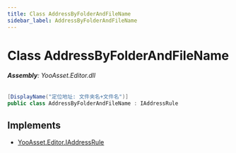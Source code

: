 ```yaml
---
title: Class AddressByFolderAndFileName
sidebar_label: AddressByFolderAndFileName
---
```

# Class AddressByFolderAndFileName


###### **Assembly**: YooAsset.Editor.dll

```csharp title="Declaration"
[DisplayName("定位地址: 文件夹名+文件名")]
public class AddressByFolderAndFileName : IAddressRule
```

## Implements

* [YooAsset.Editor.IAddressRule](../YooAsset.Editor/IAddressRule.md)
